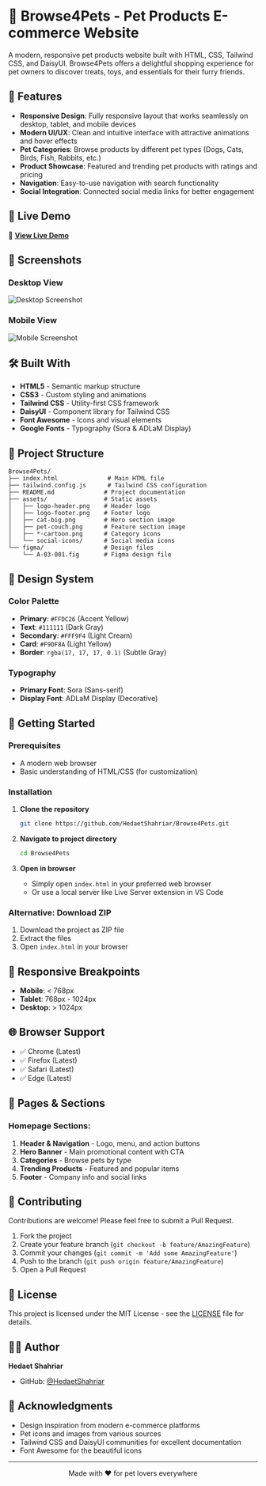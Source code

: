 # 🐾 Browse4Pets - Pet Products E-commerce Website

A modern, responsive pet products website built with HTML, CSS, Tailwind CSS, and DaisyUI. Browse4Pets offers a delightful shopping experience for pet owners to discover treats, toys, and essentials for their furry friends.

## 🌟 Features

- **Responsive Design**: Fully responsive layout that works seamlessly on desktop, tablet, and mobile devices
- **Modern UI/UX**: Clean and intuitive interface with attractive animations and hover effects
- **Pet Categories**: Browse products by different pet types (Dogs, Cats, Birds, Fish, Rabbits, etc.)
- **Product Showcase**: Featured and trending pet products with ratings and pricing
- **Navigation**: Easy-to-use navigation with search functionality
- **Social Integration**: Connected social media links for better engagement

## 🚀 Live Demo

🔗 **[View Live Demo](https://hedaetshahriar.github.io/PH-Assignment-3/)**

## 📸 Screenshots

### Desktop View
![Desktop Screenshot](https://via.placeholder.com/800x600/FFDC26/111111?text=Browse4Pets+Desktop)

### Mobile View
![Mobile Screenshot](https://via.placeholder.com/400x800/FFDC26/111111?text=Browse4Pets+Mobile)

## 🛠️ Built With

- **HTML5** - Semantic markup structure
- **CSS3** - Custom styling and animations
- **Tailwind CSS** - Utility-first CSS framework
- **DaisyUI** - Component library for Tailwind CSS
- **Font Awesome** - Icons and visual elements
- **Google Fonts** - Typography (Sora & ADLaM Display)

## 📁 Project Structure

```
Browse4Pets/
├── index.html              # Main HTML file
├── tailwind.config.js      # Tailwind CSS configuration
├── README.md              # Project documentation
├── assets/                # Static assets
│   ├── logo-header.png    # Header logo
│   ├── logo-footer.png    # Footer logo
│   ├── cat-big.png        # Hero section image
│   ├── pet-couch.png      # Feature section image
│   ├── *-cartoon.png      # Category icons
│   └── social-icons/      # Social media icons
└── figma/                 # Design files
    └── A-03-001.fig       # Figma design file
```

## 🎨 Design System

### Color Palette
- **Primary**: `#FFDC26` (Accent Yellow)
- **Text**: `#111111` (Dark Gray)
- **Secondary**: `#FFF9F4` (Light Cream)
- **Card**: `#F9DF8A` (Light Yellow)
- **Border**: `rgba(17, 17, 17, 0.1)` (Subtle Gray)

### Typography
- **Primary Font**: Sora (Sans-serif)
- **Display Font**: ADLaM Display (Decorative)

## 🚀 Getting Started

### Prerequisites
- A modern web browser
- Basic understanding of HTML/CSS (for customization)

### Installation

1. **Clone the repository**
   ```bash
   git clone https://github.com/HedaetShahriar/Browse4Pets.git
   ```

2. **Navigate to project directory**
   ```bash
   cd Browse4Pets
   ```

3. **Open in browser**
   - Simply open `index.html` in your preferred web browser
   - Or use a local server like Live Server extension in VS Code

### Alternative: Download ZIP
1. Download the project as ZIP file
2. Extract the files
3. Open `index.html` in your browser

## 📱 Responsive Breakpoints

- **Mobile**: < 768px
- **Tablet**: 768px - 1024px
- **Desktop**: > 1024px

## 🌐 Browser Support

- ✅ Chrome (Latest)
- ✅ Firefox (Latest)
- ✅ Safari (Latest)
- ✅ Edge (Latest)

## 📄 Pages & Sections

### Homepage Sections:
1. **Header & Navigation** - Logo, menu, and action buttons
2. **Hero Banner** - Main promotional content with CTA
3. **Categories** - Browse pets by type
4. **Trending Products** - Featured and popular items
5. **Footer** - Company info and social links

## 🤝 Contributing

Contributions are welcome! Please feel free to submit a Pull Request.

1. Fork the project
2. Create your feature branch (`git checkout -b feature/AmazingFeature`)
3. Commit your changes (`git commit -m 'Add some AmazingFeature'`)
4. Push to the branch (`git push origin feature/AmazingFeature`)
5. Open a Pull Request

## 📝 License

This project is licensed under the MIT License - see the [LICENSE](LICENSE) file for details.

## 👨‍💻 Author

**Hedaet Shahriar**
- GitHub: [@HedaetShahriar](https://github.com/HedaetShahriar)

## 🙏 Acknowledgments

- Design inspiration from modern e-commerce platforms
- Pet icons and images from various sources
- Tailwind CSS and DaisyUI communities for excellent documentation
- Font Awesome for the beautiful icons

---

<div align="center">
  Made with ❤️ for pet lovers everywhere
</div>